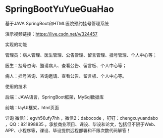 # SpringBootYuYueGuaHao
 基于JAVA SpringBoot和HTML医院预约挂号管理系统

演示视频链接：https://live.csdn.net/v/324457

实现的功能

管理员：病人管理、医生管理、公告管理、留言管理、挂号管理、个人中心等；

医生：挂号咨询、邀请病人、查看公告、留言板、个人中心等；

病人：挂号咨询、咨询邀请、查看公告、留言板、个人中心等。

使用的技术

后端：JAVA语言，SpringBoot框架，MySql数据库

前端：layUI框架，html页面

详询 微信1：egvh56ufy7hh ，微信2：dabocode ，钉钉：chengxuyuandabo ，QQ：821898835 。承接商业项目、课设、毕设和论文，包括但不限于Web、APP、小程序等，课设、毕设提供远程部署和不限次数代码解答！
